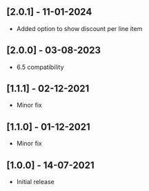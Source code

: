 ## [2.0.1] - 11-01-2024
- Added option to show discount per line item

## [2.0.0] - 03-08-2023
- 6.5 compatibility

## [1.1.1] - 02-12-2021
- Minor fix

## [1.1.0] - 01-12-2021
- Minor fix

## [1.0.0] - 14-07-2021
- Initial release